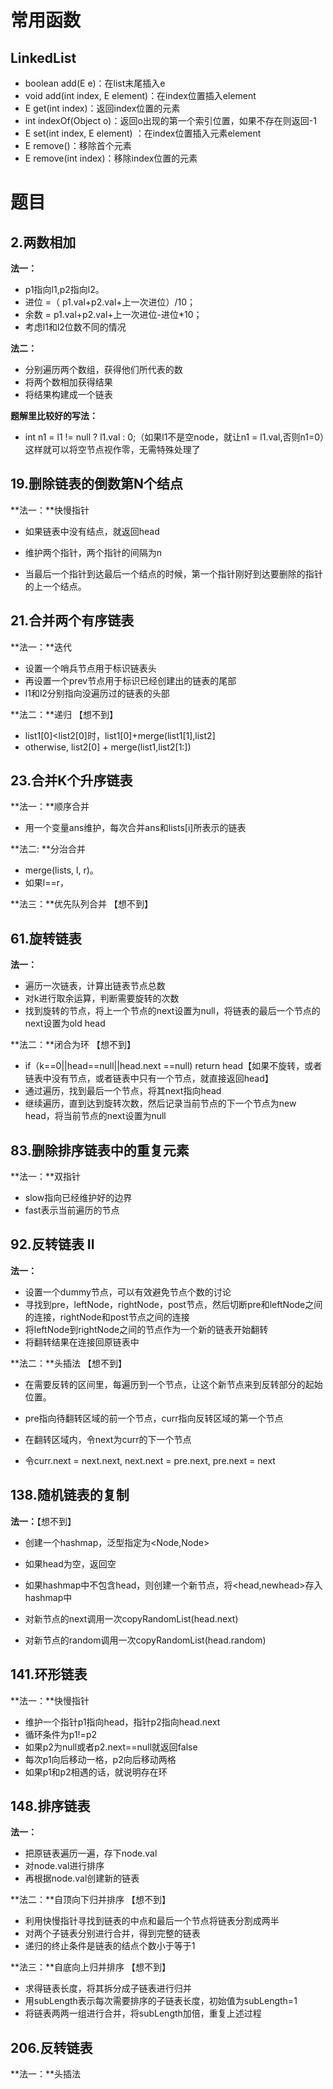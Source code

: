 # 常用函数

## LinkedList

+ boolean add(E e)：在list末尾插入e
+ void add(int index, E element)：在index位置插入element
+ E get(int index)：返回index位置的元素
+ int indexOf(Object o)：返回o出现的第一个索引位置，如果不存在则返回-1
+ E set(int index, E element) ：在index位置插入元素element
+ E remove()：移除首个元素
+ E remove(int index)：移除index位置的元素





# 题目



## 2.两数相加

**法一：**

+ p1指向l1,p2指向l2。
+ 进位 =（ p1.val+p2.val+上一次进位）/10；
+ 余数 =   p1.val+p2.val+上一次进位-进位*10；
+ 考虑l1和l2位数不同的情况



**法二：**

+ 分别遍历两个数组，获得他们所代表的数
+ 将两个数相加获得结果
+ 将结果构建成一个链表



**题解里比较好的写法：**

+ int n1 = l1 != null ? l1.val : 0;（如果l1不是空node，就让n1 = l1.val,否则n1=0）这样就可以将空节点视作零，无需特殊处理了



## 19.删除链表的倒数第N个结点

**法一：**快慢指针

+ 如果链表中没有结点，就返回head

+ 维护两个指针，两个指针的间隔为n
+ 当最后一个指针到达最后一个结点的时候，第一个指针刚好到达要删除的指针的上一个结点。



## 21.合并两个有序链表

**法一：**迭代

+ 设置一个哨兵节点用于标识链表头
+ 再设置一个prev节点用于标识已经创建出的链表的尾部
+ l1和l2分别指向没遍历过的链表的头部





**法二：**递归 【想不到】

+ list1[0]<list2[0]时，list1[0]+merge(list1[1],list2]
+ otherwise, list2[0] + merge(list1,list2[1:])



## 23.合并K个升序链表

**法一：**顺序合并

+ 用一个变量ans维护，每次合并ans和lists[i]所表示的链表



**法二: **分治合并

+ merge(lists, l, r)。
+ 如果l==r，



**法三：**优先队列合并 【想不到】



## 61.旋转链表

**法一：**

+ 遍历一次链表，计算出链表节点总数
+ 对k进行取余运算，判断需要旋转的次数
+ 找到旋转的节点，将上一个节点的next设置为null，将链表的最后一个节点的next设置为old head





**法二：**闭合为环 【想不到】

+ if（k==0||head==null||head.next ==null) return head【如果不旋转，或者链表中没有节点，或者链表中只有一个节点，就直接返回head】
+ 通过遍历，找到最后一个节点，将其next指向head
+ 继续遍历，直到达到旋转次数，然后记录当前节点的下一个节点为new head，将当前节点的next设置为null



## 83.删除排序链表中的重复元素

**法一：**双指针

+ slow指向已经维护好的边界
+ fast表示当前遍历的节点



## 92.反转链表 II

**法一：**

+ 设置一个dummy节点，可以有效避免节点个数的讨论
+ 寻找到pre，leftNode，rightNode，post节点，然后切断pre和leftNode之间的连接，rightNode和post节点之间的连接
+ 将leftNode到rightNode之间的节点作为一个新的链表开始翻转
+ 将翻转结果在连接回原链表中



**法二：**头插法 【想不到】

+ 在需要反转的区间里，每遍历到一个节点，让这个新节点来到反转部分的起始位置。

+ pre指向待翻转区域的前一个节点，curr指向反转区域的第一个节点
+ 在翻转区域内，令next为curr的下一个节点
+ 令curr.next = next.next,  next.next = pre.next,  pre.next = next



## 138.随机链表的复制

**法一：**【想不到】

+ 创建一个hashmap，泛型指定为<Node,Node>

+ 如果head为空，返回空
+ 如果hashmap中不包含head，则创建一个新节点，将<head,newhead>存入hashmap中
+ 对新节点的next调用一次copyRandomList(head.next)
+ 对新节点的random调用一次copyRandomList(head.random)



## 141.环形链表

**法一：**快慢指针

+ 维护一个指针p1指向head，指针p2指向head.next
+ 循环条件为p1!=p2
+ 如果p2为null或者p2.next==null就返回false
+ 每次p1向后移动一格，p2向后移动两格
+ 如果p1和p2相遇的话，就说明存在环



## 148.排序链表

**法一：**

+ 把原链表遍历一遍，存下node.val
+ 对node.val进行排序
+ 再根据node.val创建新的链表



**法二：**自顶向下归并排序 【想不到】

+ 利用快慢指针寻找到链表的中点和最后一个节点将链表分割成两半
+ 对两个子链表分别进行合并，得到完整的链表
+ 递归的终止条件是链表的结点个数小于等于1



**法三：**自底向上归并排序 【想不到】

+ 求得链表长度，将其拆分成子链表进行归并
+ 用subLength表示每次需要排序的子链表长度，初始值为subLength=1
+ 将链表两两一组进行合并，将subLength加倍，重复上述过程



## 206.反转链表

**法一：**头插法

